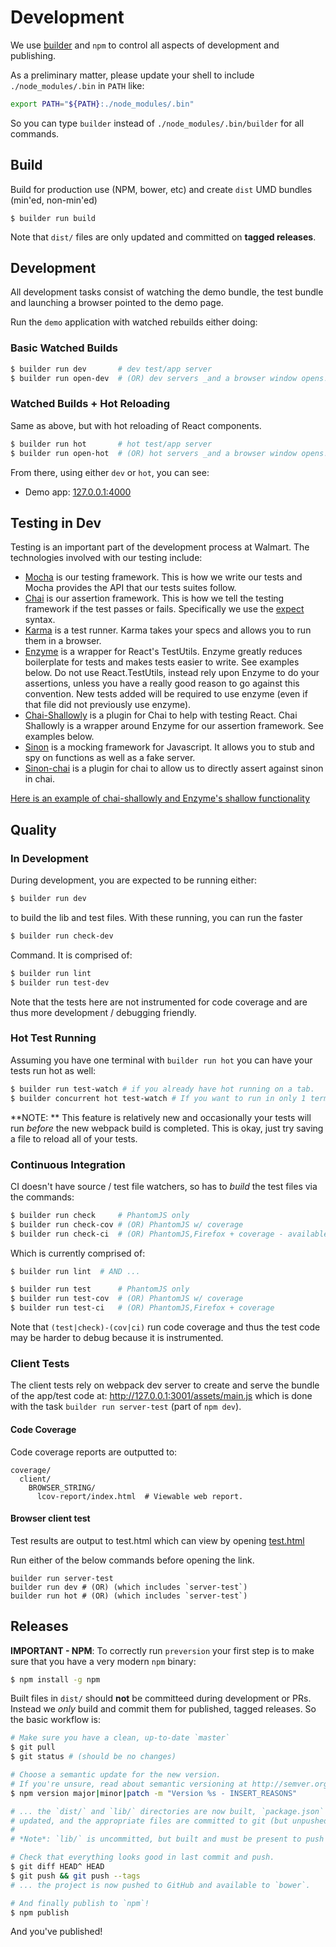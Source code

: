 Development
===========

We use [builder][] and `npm` to control all aspects of development and
publishing.

As a preliminary matter, please update your shell to include
`./node_modules/.bin` in `PATH` like:

```sh
export PATH="${PATH}:./node_modules/.bin"
```

So you can type `builder` instead of `./node_modules/.bin/builder` for all
commands.


## Build

Build for production use (NPM, bower, etc) and create `dist` UMD bundles
(min'ed, non-min'ed)

```
$ builder run build
```

Note that `dist/` files are only updated and committed on **tagged releases**.


## Development

All development tasks consist of watching the demo bundle, the test bundle
and launching a browser pointed to the demo page.

Run the `demo` application with watched rebuilds either doing:

### Basic Watched Builds

```sh
$ builder run dev       # dev test/app server
$ builder run open-dev  # (OR) dev servers _and a browser window opens!_
```

### Watched Builds + Hot Reloading

Same as above, but with hot reloading of React components.

```sh
$ builder run hot       # hot test/app server
$ builder run open-hot  # (OR) hot servers _and a browser window opens!_
```

From there, using either `dev` or `hot`, you can see:

* Demo app: [127.0.0.1:4000](http://127.0.0.1:4000/)

<!-- TODO: Add `test.html`
  https://gecgithub01.walmart.com/electrode/electrode-archetype-react-component/issues/79
* Client tests: [127.0.0.1:3001/test/client/test.html](http://127.0.0.1:3001/test/client/test.html)
-->

## Testing in Dev

Testing is an important part of the development process at Walmart. The technologies involved with our testing include:

- [Mocha](https://mochajs.org/) is our testing framework. This is how we write our tests and Mocha provides the API that our tests suites follow.
- [Chai](http://chaijs.com/) is our assertion framework. This is how we tell the testing framework if the test passes or fails. Specifically we use the [expect](http://chaijs.com/api/bdd/) syntax.
- [Karma](https://karma-runner.github.io/0.13/index.html) is a test runner. Karma takes your specs and allows you to run them in a browser.
- [Enzyme](airbnb.io/enzyme/) is a wrapper for React's TestUtils. Enzyme greatly reduces boilerplate for tests and makes tests easier to write. See examples below. Do not use React.TestUtils, instead rely upon Enzyme to do your assertions, unless you have a really good reason to go against this convention. New tests added will be required to use enzyme (even if that file did not previously use enzyme).
- [Chai-Shallowly](https://gecgithub01.walmart.com/bbayard/chai-shallowly) is a plugin for Chai to help with testing React. Chai Shallowly is a wrapper around Enzyme for our assertion framework. See examples below.
- [Sinon](sinonjs.org/docs/) is a mocking framework for Javascript. It allows you to stub and spy on functions as well as a fake server.
- [Sinon-chai](https://github.com/domenic/sinon-chai) is a plugin for chai to allow us to directly assert against sinon in chai.

[Here is an example of chai-shallowly and Enzyme's shallow functionality](https://gecgithub01.walmart.com/react/product-higher-order-components/blob/master/test/client/spec/components/detailed-hero-image.spec.jsx)


## Quality

### In Development

During development, you are expected to be running either:

```sh
$ builder run dev
```

to build the lib and test files. With these running, you can run the faster

```sh
$ builder run check-dev
```

Command. It is comprised of:

```sh
$ builder run lint
$ builder run test-dev
```

Note that the tests here are not instrumented for code coverage and are thus
more development / debugging friendly.

### Hot Test Running
Assuming you have one terminal with `builder run hot` you can have your tests run hot as well:

```sh
$ builder run test-watch # if you already have hot running on a tab.
$ builder concurrent hot test-watch # If you want to run in only 1 terminal window.
```

**NOTE: ** This feature is relatively new and occasionally your tests will run _before_ the new
webpack build is completed. This is okay, just try saving a file to reload all of your tests.

### Continuous Integration

CI doesn't have source / test file watchers, so has to _build_ the test files
via the commands:

```sh
$ builder run check     # PhantomJS only
$ builder run check-cov # (OR) PhantomJS w/ coverage
$ builder run check-ci  # (OR) PhantomJS,Firefox + coverage - available on Travis.
```

Which is currently comprised of:

```sh
$ builder run lint  # AND ...

$ builder run test      # PhantomJS only
$ builder run test-cov  # (OR) PhantomJS w/ coverage
$ builder run test-ci   # (OR) PhantomJS,Firefox + coverage
```

Note that `(test|check)-(cov|ci)` run code coverage and thus the
test code may be harder to debug because it is instrumented.

### Client Tests

The client tests rely on webpack dev server to create and serve the bundle
of the app/test code at: http://127.0.0.1:3001/assets/main.js which is done
with the task `builder run server-test` (part of `npm dev`).

#### Code Coverage

Code coverage reports are outputted to:

```
coverage/
  client/
    BROWSER_STRING/
      lcov-report/index.html  # Viewable web report.
```

#### Browser client test
Test results are output to test.html which can view by opening
[test.html](http://localhost:3001/node_modules/%40walmart/electrode-archetype-react-component/config/browser_test/test.html)

Run either of the below commands before opening the link.

```
builder run server-test
builder run dev # (OR) (which includes `server-test`)
builder run hot # (OR) (which includes `server-test`)
```
## Releases

**IMPORTANT - NPM**: To correctly run `preversion` your first step is to make
sure that you have a very modern `npm` binary:

```sh
$ npm install -g npm
```

Built files in `dist/` should **not** be committeed during development or PRs.
Instead we _only_ build and commit them for published, tagged releases. So
the basic workflow is:

```sh
# Make sure you have a clean, up-to-date `master`
$ git pull
$ git status # (should be no changes)

# Choose a semantic update for the new version.
# If you're unsure, read about semantic versioning at http://semver.org/
$ npm version major|minor|patch -m "Version %s - INSERT_REASONS"

# ... the `dist/` and `lib/` directories are now built, `package.json` is
# updated, and the appropriate files are committed to git (but unpushed).
#
# *Note*: `lib/` is uncommitted, but built and must be present to push to npm.

# Check that everything looks good in last commit and push.
$ git diff HEAD^ HEAD
$ git push && git push --tags
# ... the project is now pushed to GitHub and available to `bower`.

# And finally publish to `npm`!
$ npm publish
```

And you've published!

[builder]: https://github.com/FormidableLabs/builder
